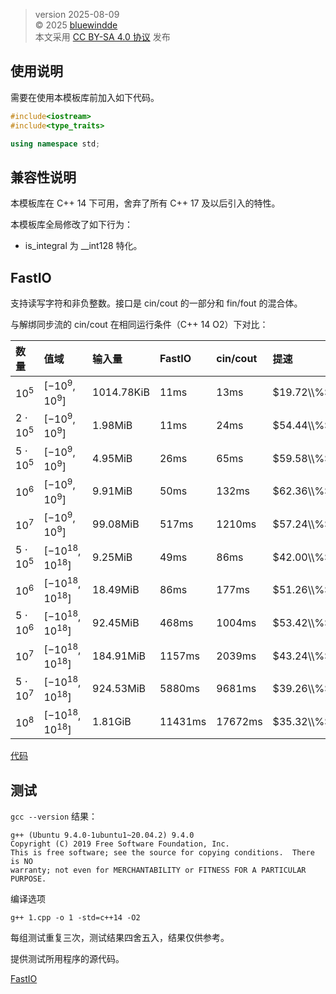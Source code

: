 > version 2025-08-09  
> © 2025 [bluewindde](https://www.luogu.com.cn/user/857577)  
> 本文采用 [CC BY-SA 4.0 协议](https://creativecommons.org/licenses/by-sa/4.0/deed.zh-hans) 发布

## 使用说明

需要在使用本模板库前加入如下代码。

```cpp
#include<iostream>
#include<type_traits>

using namespace std;
```

## 兼容性说明

本模板库在 C++ 14 下可用，舍弃了所有 C++ 17 及以后引入的特性。

本模板库全局修改了如下行为：

- is_integral 为 __int128 特化。

## FastIO

支持读写字符和非负整数。接口是 cin/cout 的一部分和 fin/fout 的混合体。

与解绑同步流的 cin/cout 在相同运行条件（C++ 14 O2）下对比：

| 数量 | 值域 | 输入量 | FastIO | cin/cout | 提速 |
| :- | :- | :- | :- | :- | :- |
| $10^5$ | $[-10^9, 10^9]$ | 1014.78KiB | 11ms | 13ms | $19.72\\%$ |
| $2 \cdot 10^5$ | $[-10^9, 10^9]$ | 1.98MiB | 11ms | 24ms | $54.44\\%$ |
| $5 \cdot 10^5$ | $[-10^9, 10^9]$ | 4.95MiB | 26ms | 65ms | $59.58\\%$ |
| $10^6$ | $[-10^9, 10^9]$ | 9.91MiB | 50ms | 132ms | $62.36\\%$ |
| $10^7$ | $[-10^9, 10^9]$ | 99.08MiB | 517ms | 1210ms | $57.24\\%$ |
| $5 \cdot 10^5$ | $[-10^{18}, 10^{18}]$ | 9.25MiB | 49ms | 86ms | $42.00\\%$ |
| $10^6$ | $[-10^{18}, 10^{18}]$ | 18.49MiB | 86ms | 177ms | $51.26\\%$ |
| $5 \cdot 10^6$ | $[-10^{18}, 10^{18}]$ | 92.45MiB | 468ms | 1004ms | $53.42\\%$ |
| $10^7$ | $[-10^{18}, 10^{18}]$ | 184.91MiB | 1157ms | 2039ms | $43.24\\%$ |
| $5 \cdot 10^7$ | $[-10^{18}, 10^{18}]$ | 924.53MiB | 5880ms | 9681ms | $39.26\\%$ |
| $10^8$ | $[-10^{18}, 10^{18}]$ | 1.81GiB | 11431ms | 17672ms | $35.32\\%$ |

[代码](./fastio/fastio.h)

## 测试

`gcc --version` 结果：

```plain
g++ (Ubuntu 9.4.0-1ubuntu1~20.04.2) 9.4.0
Copyright (C) 2019 Free Software Foundation, Inc.
This is free software; see the source for copying conditions.  There is NO
warranty; not even for MERCHANTABILITY or FITNESS FOR A PARTICULAR PURPOSE.
```

编译选项

```
g++ 1.cpp -o 1 -std=c++14 -O2
```

每组测试重复三次，测试结果四舍五入，结果仅供参考。

提供测试所用程序的源代码。

[FastIO](./fastio/)
